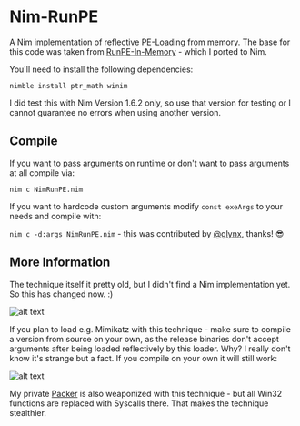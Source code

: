 # Nim-RunPE

A Nim implementation of reflective PE-Loading from memory. The base for this code was taken from [RunPE-In-Memory](https://github.com/aaaddress1/RunPE-In-Memory) - which I ported to Nim.

You'll need to install the following dependencies:

`nimble install ptr_math winim`

I did test this with Nim Version 1.6.2 only, so use that version for testing or I cannot guarantee no errors when using another version.

## Compile

If you want to pass arguments on runtime or don't want to pass arguments at all compile via:

`nim c NimRunPE.nim`

If you want to hardcode custom arguments modify `const exeArgs` to your needs and compile with:

`nim c -d:args NimRunPE.nim` - this was contributed by [@glynx](https://github.com/glynx), thanks! :sunglasses:

## More Information

The technique itself it pretty old, but I didn't find a Nim implementation yet. So this has changed now. :)

![alt text](https://github.com/S3cur3Th1sSh1t/Nim-RunPE/raw/main/Nim-RunPE.PNG)

If you plan to load e.g. Mimikatz with this technique - make sure to compile a version from source on your own, as the release binaries don't accept arguments after being loaded reflectively by this loader. Why? I really don't know it's strange but a fact. If you compile on your own it will still work:

![alt text](https://github.com/S3cur3Th1sSh1t/Nim-RunPE/raw/main/Mimiload.PNG)

My private [Packer](https://twitter.com/ShitSecure/status/1482428360500383755) is also weaponized with this technique - but all Win32 functions are replaced with Syscalls there. That makes the technique stealthier.
